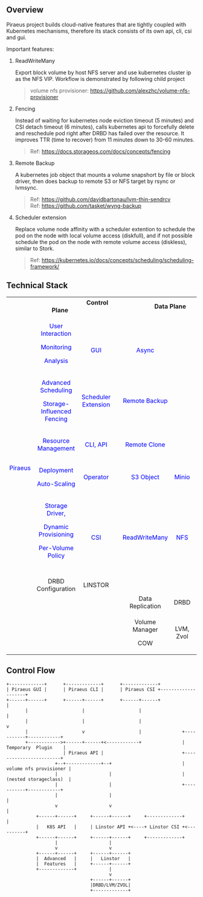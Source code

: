 
## Overview 
Piraeus project builds cloud-native features that are tightly coupled with Kubernetes mechanisms, therefore its stack consists of its own api, cli, csi and gui.

Important features:

1. ReadWriteMany

    Export block volume by host NFS server and use kubernetes cluster ip as the NFS VIP. Workflow is demonstrated by following child project
    > volume nfs provisioner: https://github.com/alexzhc/volume-nfs-provisioner

2. Fencing

    Instead of waiting for kubernetes node eviction timeout (5 minutes) and CSI detach timeout (6 minutes), calls kubernetes api to forcefully delete and reschedule pod right after DRBD has failed over the resource. It improves TTR (time to recover) from 11 minutes down to 30-60 minutes.
    >Ref: https://docs.storageos.com/docs/concepts/fencing

3. Remote Backup

    A kubernetes job object that mounts a volume snapshort by file or block driver, then does backup to remote S3 or NFS target by rsync or lvmsync.
    >Ref: https://github.com/davidbartonau/lvm-thin-sendrcv
    <br/>Ref: https://github.com/tasket/wyng-backup

4. Scheduler extension

    Replace volume node affinity with a scheduler extention to schedule the pod on the node with local volume access (diskfull), and if not possible schedule the pod on the node with remote volume access (diskless), similar to Stork.
    >Ref: https://kubernetes.io/docs/concepts/scheduling/scheduling-framework/

## Technical Stack

<table class="relative-table wrapped confluenceTable active-resizable" style="letter-spacing: 0px;"><colgroup><col style="width: 90px;" data-resize-pixel="90" data-resize-percent="11.74934725848564" data-offset-left="40" data-offset-right="130" /><col style="width: 169px;" data-resize-pixel="169" data-resize-percent="22.06266318537859" data-offset-left="130" data-offset-right="299" /><col style="width: 131px;" data-resize-pixel="131" data-resize-percent="17.10182767624021" data-offset-left="299" data-offset-right="430" /><col style="width: 47px;" data-resize-pixel="47" data-resize-percent="6.135770234986945" data-offset-left="430" data-offset-right="477" /><col style="width: 131px;" data-resize-pixel="131" data-resize-percent="17.10182767624021" data-offset-left="477" data-offset-right="608" /><col style="width: 106px;" data-resize-pixel="106" data-resize-percent="13.838120104438643" data-offset-left="608" data-offset-right="714" /><col style="width: 92px;" data-resize-pixel="92" data-resize-percent="12.010443864229766" data-offset-left="714" data-offset-right="806" /></colgroup><tbody><tr><th class="confluenceTh" colspan="3">&nbsp; &nbsp; &nbsp; &nbsp; &nbsp; &nbsp; &nbsp; &nbsp; &nbsp; &nbsp; &nbsp; &nbsp; &nbsp; &nbsp; &nbsp; &nbsp; &nbsp; &nbsp; &nbsp; &nbsp; &nbsp; &nbsp; &nbsp; Control Plane</th><th class="confluenceTh" rowspan="10"><br /></th><th class="confluenceTh" style="text-align: center;" colspan="3">Data Plane</th></tr><tr><td class="confluenceTd" rowspan="5"><p><br /></p><p><br /></p><p><br /></p><p><br /></p><p><br /></p><p style="text-align: center;"><span style="color: #0000ff;">Piraeus</span></p><p><br /></p></td><td class="confluenceTd" style="text-align: center;" colspan="1"><p><span style="color: #0000ff;">User Interaction</span></p><p><span style="color: #0000ff;">Monitoring</span></p><p><span style="color: #0000ff;">Analysis</span></p></td><td class="confluenceTd" style="text-align: center;" colspan="1"><p><br /></p><p><span style="color: #0000ff;">GUI</span></p></td><td class="confluenceTd" style="text-align: center;" colspan="1"><p><br /></p><p><span style="color: #0000ff;">Async</span></p></td><td class="confluenceTd" style="text-align: center;" colspan="1"><br /></td><td class="confluenceTd" rowspan="5"><p><br /></p><p><br /></p><p><br /></p><p><br /></p><p><br /></p><p style="text-align: center;"><span style="color: #0000ff;">Piraeus</span></p></td></tr><tr><td class="confluenceTd" style="text-align: center;" colspan="1"><p><span style="color: #0000ff;">Advanced Scheduling</span></p><p><span style="color: #0000ff;">Storage-Influenced Fencing</span></p></td><td class="confluenceTd" style="text-align: center;" colspan="1"><span style="color: #0000ff;">Scheduler Extension</span></td><td class="confluenceTd" style="text-align: center;" colspan="1"><p><span style="color: #0000ff;">Remote Backup</span></p></td><td class="confluenceTd" style="text-align: center;" colspan="1"><br /></td></tr><tr><td class="confluenceTd" style="text-align: center;" colspan="1"><p><span style="color: #0000ff;">Resource Management</span></p></td><td class="confluenceTd" style="text-align: center;" colspan="1"><span style="color: #0000ff;">CLI, API</span></td><td class="confluenceTd" style="text-align: center;" colspan="1"><span style="color: #0000ff;">Remote Clone</span></td><td class="confluenceTd" style="text-align: center;" colspan="1"><br /></td></tr><tr><td class="confluenceTd" style="text-align: center;"><p><span style="color: #0000ff;">Deployment</span></p><p><span style="color: #0000ff;">Auto-Scaling</span></p></td><td class="confluenceTd" style="text-align: center;"><p><span style="color: #0000ff;">Operator</span></p></td><td class="confluenceTd" style="text-align: center;" colspan="1"><p><span style="color: #0000ff;">S3 Object</span></p></td><td class="confluenceTd" style="text-align: center;" colspan="1"><p><span style="color: #0000ff;">Minio</span></p></td></tr><tr><td class="confluenceTd" style="text-align: center;"><p><span style="color: #0000ff;">Storage Driver,</span></p><p><span style="color: #0000ff;">Dynamic Provisioning</span></p><p><span style="color: #0000ff;">Per-Volume Policy</span></p></td><td class="confluenceTd" style="text-align: center;"><p><br /></p><p><span style="color: #0000ff;">CSI</span></p></td><td class="confluenceTd" style="text-align: center;" colspan="1"><p><br /></p><p><span style="color: #0000ff;">ReadWriteMany</span></p></td><td class="confluenceTd" style="text-align: center;" colspan="1"><p><br /></p><p><span style="color: #0000ff;">NFS</span></p></td></tr><tr><td class="confluenceTd" colspan="3"><br /></td><td class="confluenceTd" colspan="3"><br /></td></tr><tr><td class="confluenceTd" rowspan="3"><br /><br /><br /></td><td class="confluenceTd" style="text-align: center;">DRBD Configuration</td><td class="confluenceTd" style="text-align: center;">LINSTOR</td><td class="confluenceTd" style="text-align: center;" colspan="1"><br /></td><td class="confluenceTd" style="text-align: center;" colspan="1"><br /></td><td class="confluenceTd" rowspan="3"><br /><br /><br /></td></tr><tr><td class="confluenceTd" style="text-align: center;"><br /></td><td class="confluenceTd" style="text-align: center;"><br /></td><td class="confluenceTd" style="text-align: center;" colspan="1">Data Replication</td><td class="confluenceTd" style="text-align: center;" colspan="1">DRBD</td></tr><tr><td class="confluenceTd" style="text-align: center;"><br /></td><td class="confluenceTd" style="text-align: center;"><br /></td><td class="confluenceTd" style="text-align: center;" colspan="1"><p>Volume Manager</p><p>COW</p></td><td class="confluenceTd" style="text-align: center;" colspan="1">LVM, Zvol</td></tr></tbody></table>


## Control Flow
```
+-------------+      +-------------+      +-------------+
| Piraeus GUI |      | Piraeus CLI |      | Piraeus CSI +--------------------+
+------+------+      +------+------+      +------+------+                    |
       |                    |                    |                           |
       |                    |                    |                           v
       |                    v                    |               +-----------+------------+
       +------------>+------+------+<------------+               |   Temporary  Plugin    |
                     | Piraeus API |                             +------------------------+
                  +--+-------------+--+                          | volume nfs provisioner |
                  |                   |                          | (nested storageclass)  |
                  |                   |                          +-----------+------------+
                  |                   |                                      |
                  v                   v                                      |
           +------+------+     +------+------+     +-------------+           |
           |   K8S API   |     | Linstor API +<----+ Linstor CSI +<----------+
           +------+------+     +------+------+     +-------------+
                  |                   |
                  v                   v
           +------+------+     +------+------+
           |  Advanced   |     |   Linstor   |
           |  Features   |     +------+------+
           +-------------+            |
                                      v
                               +------+------+
                               |DRBD/LVM/ZVOL|
                               +-------------+
```
